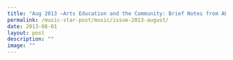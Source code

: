 ```yaml
---
title: "Aug 2013 –Arts Education and the Community: Brief Notes from AEC–APSMER 2013"
permalink: /music-star-post/music/issue-2013-august/
date: 2013-08-01
layout: post
description: ""
image: ""
---
```

